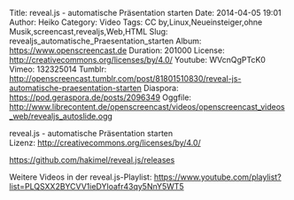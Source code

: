 Title: reveal.js - automatische Präsentation starten
Date: 2014-04-05 19:01
Author: Heiko
Category: Video
Tags: CC by,Linux,Neueinsteiger,ohne Musik,screencast,revealjs,Web,HTML
Slug: revealjs_automatische_Praesentation_starten
Album: https://www.openscreencast.de
Duration: 201000
License: http://creativecommons.org/licenses/by/4.0/
Youtube: WVcnQgPTcK0
Vimeo: 132325014
Tumblr: http://openscreencast.tumblr.com/post/81801510830/reveal-js-automatische-praesentation-starten
Diaspora: https://pod.geraspora.de/posts/2096349
Oggfile: http://www.librecontent.de/openscreencast/videos/openscreencast_videos_web/revealjs_autoslide.ogg

reveal.js - automatische Präsentation starten  
Lizenz: <http://creativecommons.org/licenses/by/4.0/>  
  
<https://github.com/hakimel/reveal.js/releases>  
  
Weitere Videos in der reveal.js-Playlist:
<https://www.youtube.com/playlist?list=PLQSXX2BYCVV1ieDYloafr43qy5NnY5WT5>  
  

